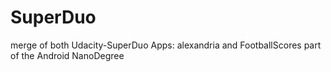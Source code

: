 # SuperDuo

merge of both Udacity-SuperDuo Apps: alexandria and FootballScores
part of the Android NanoDegree
